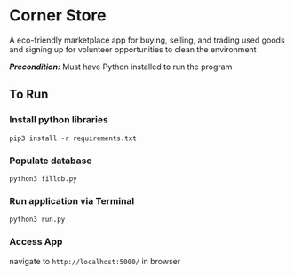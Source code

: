 # Corner Store

A eco-friendly marketplace app for buying, selling, and trading used goods and signing up for volunteer opportunities to clean the environment

***Precondition:***
Must have Python installed to run the program


## To Run

### Install python libraries

`pip3 install -r requirements.txt`

### Populate database

`python3 filldb.py`

### Run application via Terminal

`python3 run.py`

### Access App

navigate to `http://localhost:5000/` in browser
